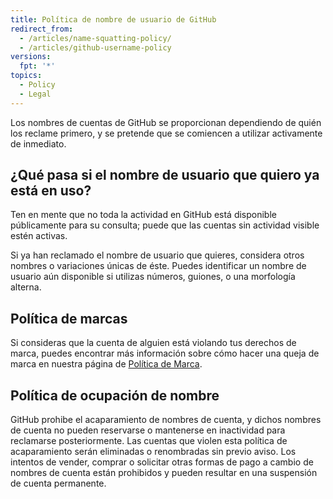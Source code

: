 ```yaml
---
title: Política de nombre de usuario de GitHub
redirect_from:
  - /articles/name-squatting-policy/
  - /articles/github-username-policy
versions:
  fpt: '*'
topics:
  - Policy
  - Legal
---
```


Los nombres de cuentas de GitHub se proporcionan dependiendo de quién los reclame primero, y se pretende que se comiencen a utilizar activamente de inmediato.

## ¿Qué pasa si el nombre de usuario que quiero ya está en uso?

Ten en mente que no toda la actividad en GitHub está disponible públicamente para su consulta; puede que las cuentas sin actividad visible estén activas.

Si ya han reclamado el nombre de usuario que quieres, considera otros nombres o variaciones únicas de éste. Puedes identificar un nombre de usuario aún disponible si utilizas números, guiones, o una morfología alterna.

## Política de marcas

Si consideras que la cuenta de alguien está violando tus derechos de marca, puedes encontrar más información sobre cómo hacer una queja de marca en nuestra página de [Política de Marca](/articles/github-trademark-policy/).

## Política de ocupación de nombre

GitHub prohibe el acaparamiento de nombres de cuenta, y dichos nombres de cuenta no pueden reservarse o mantenerse en inactividad para reclamarse posteriormente. Las cuentas que violen esta política de acaparamiento serán eliminadas o renombradas sin previo aviso. Los intentos de vender, comprar o solicitar otras formas de pago a cambio de nombres de cuenta están prohibidos y pueden resultar en una suspensión de cuenta permanente.
